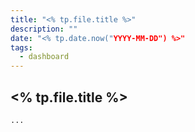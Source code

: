 ```yaml
---
title: "<% tp.file.title %>"
description: ""
date: "<% tp.date.now("YYYY-MM-DD") %>"
tags:
  - dashboard
---
```


## <% tp.file.title %>

```dataviewjs
...
```
